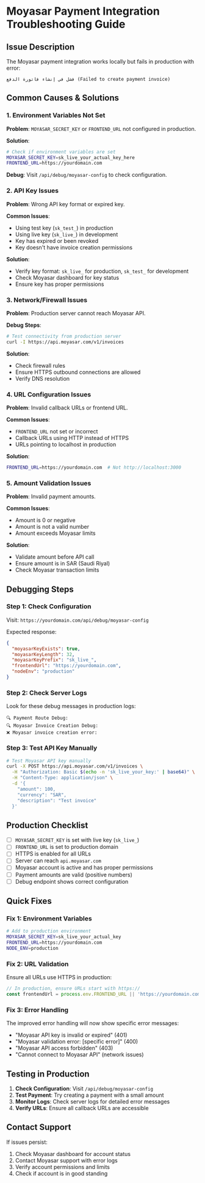 # Moyasar Payment Integration Troubleshooting Guide

## Issue Description
The Moyasar payment integration works locally but fails in production with error:
```
فشل في إنشاء فاتورة الدفع (Failed to create payment invoice)
```

## Common Causes & Solutions

### 1. Environment Variables Not Set
**Problem**: `MOYASAR_SECRET_KEY` or `FRONTEND_URL` not configured in production.

**Solution**:
```bash
# Check if environment variables are set
MOYASAR_SECRET_KEY=sk_live_your_actual_key_here
FRONTEND_URL=https://yourdomain.com
```

**Debug**: Visit `/api/debug/moyasar-config` to check configuration.

### 2. API Key Issues
**Problem**: Wrong API key format or expired key.

**Common Issues**:
- Using test key (`sk_test_`) in production
- Using live key (`sk_live_`) in development
- Key has expired or been revoked
- Key doesn't have invoice creation permissions

**Solution**:
- Verify key format: `sk_live_` for production, `sk_test_` for development
- Check Moyasar dashboard for key status
- Ensure key has proper permissions

### 3. Network/Firewall Issues
**Problem**: Production server cannot reach Moyasar API.

**Debug Steps**:
```bash
# Test connectivity from production server
curl -I https://api.moyasar.com/v1/invoices
```

**Solution**:
- Check firewall rules
- Ensure HTTPS outbound connections are allowed
- Verify DNS resolution

### 4. URL Configuration Issues
**Problem**: Invalid callback URLs or frontend URL.

**Common Issues**:
- `FRONTEND_URL` not set or incorrect
- Callback URLs using HTTP instead of HTTPS
- URLs pointing to localhost in production

**Solution**:
```bash
FRONTEND_URL=https://yourdomain.com  # Not http://localhost:3000
```

### 5. Amount Validation Issues
**Problem**: Invalid payment amounts.

**Common Issues**:
- Amount is 0 or negative
- Amount is not a valid number
- Amount exceeds Moyasar limits

**Solution**:
- Validate amount before API call
- Ensure amount is in SAR (Saudi Riyal)
- Check Moyasar transaction limits

## Debugging Steps

### Step 1: Check Configuration
Visit: `https://yourdomain.com/api/debug/moyasar-config`

Expected response:
```json
{
  "moyasarKeyExists": true,
  "moyasarKeyLength": 32,
  "moyasarKeyPrefix": "sk_live_",
  "frontendUrl": "https://yourdomain.com",
  "nodeEnv": "production"
}
```

### Step 2: Check Server Logs
Look for these debug messages in production logs:
```
🔍 Payment Route Debug:
🔍 Moyasar Invoice Creation Debug:
❌ Moyasar invoice creation error:
```

### Step 3: Test API Key Manually
```bash
# Test Moyasar API key manually
curl -X POST https://api.moyasar.com/v1/invoices \
  -H "Authorization: Basic $(echo -n 'sk_live_your_key:' | base64)" \
  -H "Content-Type: application/json" \
  -d '{
    "amount": 100,
    "currency": "SAR",
    "description": "Test invoice"
  }'
```

## Production Checklist

- [ ] `MOYASAR_SECRET_KEY` is set with live key (`sk_live_`)
- [ ] `FRONTEND_URL` is set to production domain
- [ ] HTTPS is enabled for all URLs
- [ ] Server can reach `api.moyasar.com`
- [ ] Moyasar account is active and has proper permissions
- [ ] Payment amounts are valid (positive numbers)
- [ ] Debug endpoint shows correct configuration

## Quick Fixes

### Fix 1: Environment Variables
```bash
# Add to production environment
MOYASAR_SECRET_KEY=sk_live_your_actual_key
FRONTEND_URL=https://yourdomain.com
NODE_ENV=production
```

### Fix 2: URL Validation
Ensure all URLs use HTTPS in production:
```javascript
// In production, ensure URLs start with https://
const frontendUrl = process.env.FRONTEND_URL || 'https://yourdomain.com';
```

### Fix 3: Error Handling
The improved error handling will now show specific error messages:
- "Moyasar API key is invalid or expired" (401)
- "Moyasar validation error: [specific error]" (400)
- "Moyasar API access forbidden" (403)
- "Cannot connect to Moyasar API" (network issues)

## Testing in Production

1. **Check Configuration**: Visit `/api/debug/moyasar-config`
2. **Test Payment**: Try creating a payment with a small amount
3. **Monitor Logs**: Check server logs for detailed error messages
4. **Verify URLs**: Ensure all callback URLs are accessible

## Contact Support

If issues persist:
1. Check Moyasar dashboard for account status
2. Contact Moyasar support with error logs
3. Verify account permissions and limits
4. Check if account is in good standing

